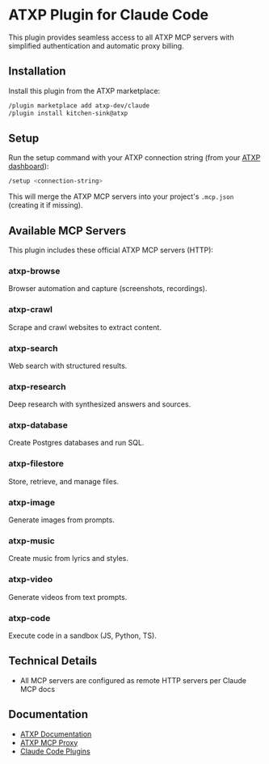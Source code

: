 # ATXP Plugin for Claude Code

This plugin provides seamless access to all ATXP MCP servers with simplified authentication and automatic proxy billing.

## Installation

Install this plugin from the ATXP marketplace:

```bash
/plugin marketplace add atxp-dev/claude
/plugin install kitchen-sink@atxp
```

## Setup

Run the setup command with your ATXP connection string (from your [ATXP dashboard](https://atxp.ai)):

```bash
/setup <connection-string>
```

This will merge the ATXP MCP servers into your project's `.mcp.json` (creating it if missing).

## Available MCP Servers

This plugin includes these official ATXP MCP servers (HTTP):

### atxp-browse
Browser automation and capture (screenshots, recordings).

### atxp-crawl
Scrape and crawl websites to extract content.

### atxp-search
Web search with structured results.

### atxp-research
Deep research with synthesized answers and sources.

### atxp-database
Create Postgres databases and run SQL.

### atxp-filestore
Store, retrieve, and manage files.

### atxp-image
Generate images from prompts.

### atxp-music
Create music from lyrics and styles.

### atxp-video
Generate videos from text prompts.

### atxp-code
Execute code in a sandbox (JS, Python, TS).

## Technical Details

- All MCP servers are configured as remote HTTP servers per Claude MCP docs

## Documentation

- [ATXP Documentation](https://docs.atxp.ai/atxp)
- [ATXP MCP Proxy](https://docs.atxp.ai/proxy)
- [Claude Code Plugins](https://docs.claude.com/en/docs/claude-code/plugins)

